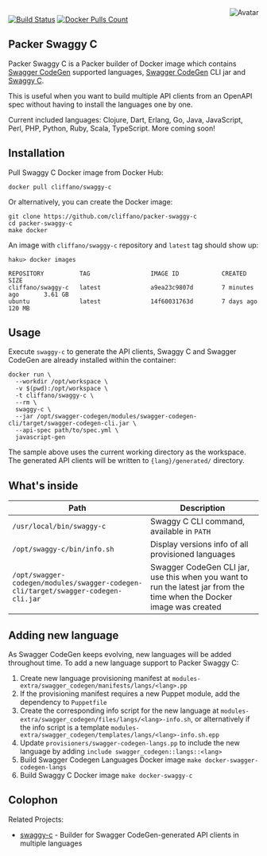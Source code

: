 <img align="right" src="https://raw.github.com/cliffano/packer-swaggy-c/master/avatar.jpg" alt="Avatar"/>

[![Build Status](https://img.shields.io/travis/cliffano/packer-swaggy-c.svg)](http://travis-ci.org/cliffano/packer-swaggy-c)
[![Docker Pulls Count](https://img.shields.io/docker/pulls/cliffano/swaggy-c.svg)](https://hub.docker.com/r/cliffano/swaggy-c/)

Packer Swaggy C
---------------

Packer Swaggy C is a Packer builder of Docker image which contains [Swagger CodeGen](https://github.com/swagger-api/swagger-codegen) supported languages, [Swagger CodeGen](https://github.com/swagger-api/swagger-codegen) CLI jar and [Swaggy C](https://github.com/cliffano/swaggy-c).

This is useful when you want to build multiple API clients from an OpenAPI spec without having to install the languages one by one.

Current included languages: Clojure, Dart, Erlang, Go, Java, JavaScript, Perl, PHP, Python, Ruby, Scala, TypeScript. More coming soon!

Installation
------------

Pull Swaggy C Docker image from Docker Hub:

    docker pull cliffano/swaggy-c

Or alternatively, you can create the Docker image:

    git clone https://github.com/cliffano/packer-swaggy-c
    cd packer-swaggy-c
    make docker

An image with `cliffano/swaggy-c` repository and `latest` tag should show up:

    haku> docker images

    REPOSITORY          TAG                 IMAGE ID            CREATED             SIZE
    cliffano/swaggy-c   latest              a9ea23c9807d        7 minutes ago       3.61 GB
    ubuntu              latest              14f60031763d        7 days ago          120 MB

Usage
-----

Execute `swaggy-c` to generate the API clients, Swaggy C and Swagger CodeGen are already installed within the container:

    docker run \
      --workdir /opt/workspace \
      -v $(pwd):/opt/workspace \
      -t cliffano/swaggy-c \
      --rm \
      swaggy-c \
      --jar /opt/swagger-codegen/modules/swagger-codegen-cli/target/swagger-codegen-cli.jar \
      --api-spec path/to/spec.yml \
      javascript-gen

The sample above uses the current working directory as the workspace. The generated API clients will be written to `{lang}/generated/` directory.

What's inside
-------------

| Path | Description |
|-|-|
| `/usr/local/bin/swaggy-c` | Swaggy C CLI command, available in `PATH` |
| `/opt/swaggy-c/bin/info.sh` | Display versions info of all provisioned languages |
| `/opt/swagger-codegen/modules/swagger-codegen-cli/target/swagger-codegen-cli.jar` | Swagger CodeGen CLI jar, use this when you want to run the latest jar from the time when the Docker image was created |

Adding new language
-------------------

As Swagger CodeGen keeps evolving, new languages will be added throughout time. To add a new language support to Packer Swaggy C:

1. Create new language provisioning manifest at `modules-extra/swagger_codegen/manifests/langs/<lang>.pp`
2. If the provisioning manifest requires a new Puppet module, add the dependency to `Puppetfile`
3. Create the corresponding info script for the new language at `modules-extra/swagger_codegen/files/langs/<lang>-info.sh`, or alternatively if the info script is a template `modules-extra/swagger_codegen/templates/langs/<lang>-info.sh.epp`
4. Update `provisioners/swagger-codegen-langs.pp` to include the new language by adding `include swagger_codegen::langs::<lang>`
5. Build Swagger Codegen Languages Docker image `make docker-swagger-codegen-langs`
6. Build Swaggy C Docker image `make docker-swaggy-c`

Colophon
--------

Related Projects:

* [swaggy-c](http://github.com/cliffano/swaggy-c) - Builder for Swagger CodeGen-generated API clients in multiple languages
